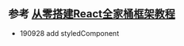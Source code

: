 ## 参考 [从零搭建React全家桶框架教程](https://github.com/brickspert/blog/issues/1#hot-module-replacement)

- 190928 add styledComponent